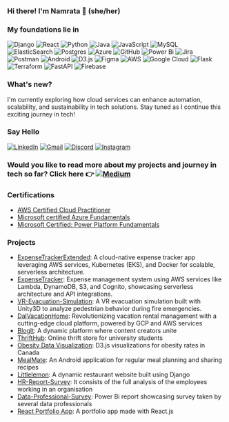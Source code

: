### Hi there! I'm Namrata 👋 (she/her)

### My foundations lie in 
![Django](https://img.shields.io/badge/django-%23092E20.svg?style=for-the-badge&logo=django&logoColor=white) ![React](https://img.shields.io/badge/react-%2320232a.svg?style=for-the-badge&logo=react&logoColor=%2361DAFB) ![Python](https://img.shields.io/badge/python-3670A0?style=for-the-badge&logo=python&logoColor=ffdd54) ![Java](https://img.shields.io/badge/java-%23ED8B00.svg?style=for-the-badge&logo=openjdk&logoColor=white) ![JavaScript](https://img.shields.io/badge/javascript-%23323330.svg?style=for-the-badge&logo=javascript&logoColor=%23F7DF1E) ![MySQL](https://img.shields.io/badge/mysql-%2300f.svg?style=for-the-badge&logo=mysql&logoColor=white) ![ElasticSearch](https://img.shields.io/badge/-ElasticSearch-005571?style=for-the-badge&logo=elasticsearch) ![Postgres](https://img.shields.io/badge/postgres-%23316192.svg?style=for-the-badge&logo=postgresql&logoColor=white) ![Azure](https://img.shields.io/badge/azure-%230072C6.svg?style=for-the-badge&logo=microsoftazure&logoColor=white) ![GitHub](https://img.shields.io/badge/github-%23121011.svg?style=for-the-badge&logo=github&logoColor=white) ![Power Bi](https://img.shields.io/badge/power_bi-F2C811?style=for-the-badge&logo=powerbi&logoColor=black) ![Jira](https://img.shields.io/badge/jira-%230A0FFF.svg?style=for-the-badge&logo=jira&logoColor=white) ![Postman](https://img.shields.io/badge/Postman-FF6C37?style=for-the-badge&logo=postman&logoColor=white) ![Android](https://img.shields.io/badge/Android_Studio-3DDC84?style=for-the-badge&logo=android-studio&logoColor=white) ![D3.js](https://img.shields.io/badge/d3%20js-F9A03C?style=for-the-badge&logo=d3.js&logoColor=white) ![Figma](https://img.shields.io/badge/Figma-F24E1E?style=for-the-badge&logo=figma&logoColor=white) ![AWS](https://img.shields.io/badge/AWS-%23FF9900.svg?style=for-the-badge&logo=amazon-aws&logoColor=white) ![Google Cloud](https://img.shields.io/badge/GoogleCloud-%234285F4.svg?style=for-the-badge&logo=google-cloud&logoColor=white) ![Flask](https://img.shields.io/badge/flask-%23000.svg?style=for-the-badge&logo=flask&logoColor=white) ![Terraform](https://img.shields.io/badge/Terraform-7B42BC?style=for-the-badge&logo=terraform&logoColor=white) ![FastAPI](https://img.shields.io/badge/fastapi-109989?style=for-the-badge&logo=FASTAPI&logoColor=white) ![Firebase](https://img.shields.io/badge/firebase-ffca28?style=for-the-badge&logo=firebase&logoColor=black)

### What's new?
I'm currently exploring how cloud services can enhance automation, scalability, and sustainability in tech solutions. Stay tuned as I continue this exciting journey in tech!

### Say Hello 
[![LinkedIn](https://img.shields.io/badge/LinkedIn-0077B5?style=for-the-badge&logo=linkedin&logoColor=white)](https://www.linkedin.com/in/namratabhaumik/) [![Gmail](https://img.shields.io/badge/Gmail-D14836?style=for-the-badge&logo=gmail&logoColor=white)](mailto:namratabhaumik16@gmail.com) [![Discord](https://img.shields.io/badge/Discord-%235865F2.svg?style=for-the-badge&logo=discord&logoColor=white)](https://discordapp.com/users/namrata2599) [![Instagram](https://img.shields.io/badge/Instagram-E4405F?style=for-the-badge&logo=instagram&logoColor=white)](https://www.instagram.com/missing.nemo/)

### Would you like to read more about my projects and journey in tech so far? Click here 👉 [![Medium](https://img.shields.io/badge/Medium-12100E?style=for-the-badge&logo=medium&logoColor=white)](https://namrata-bhaumik.medium.com/)

### Certifications
- [AWS Certified Cloud Practitioner](https://www.credly.com/badges/8cceb83b-b7e4-42f8-8a71-20bf2ad712b2/linked_in_profile)
- [Microsoft certified Azure Fundamentals](https://www.credly.com/badges/1aab900c-d79f-4b18-93ab-7d1768217c7b/public_url)
- [Microsoft Certified: Power Platform Fundamentals](https://www.credly.com/badges/c16b4879-0e08-46af-b834-7b8e0144250e/public_url)
 
### Projects
- [ExpenseTrackerExtended](https://github.com/namratabhaumik/ExpenseTrackerExtended): A cloud-native expense tracker app leveraging AWS services, Kubernetes (EKS), and Docker for scalable, serverless architecture.
- [ExpenseTracker](https://github.com/namratabhaumik/ExpenseTracker): Expense management system using AWS services like Lambda, DynamoDB, S3, and Cognito, showcasing serverless architecture and API integrations.
- [VR-Evacuation-Simulation](https://github.com/namratabhaumik/VR-Evacuation-Simulation): A VR evacuation simulation built with Unity3D to analyze pedestrian behavior during fire emergencies.
- [DalVacationHome](https://github.com/namratabhaumik/DalVacationHome): Revolutionizing vacation rental management with a cutting-edge cloud platform, powered by GCP and AWS services
- [BlogIt](https://github.com/namratabhaumik/BlogIt): A dynamic platform where content creators unite
- [ThriftHub](https://github.com/namratabhaumik/ThriftHub-Online-Thrift-Store): Online thrift store for university students
- [Obesity Data Visualization](https://github.com/namratabhaumik/ObesityDataVisualization): D3.js visualizations for obesity rates in Canada
- [MealMate](https://github.com/namratabhaumik/MealMate): An Android application for regular meal planning and sharing recipes
- [Littlelemon](https://github.com/namratabhaumik/littlelemon/tree/branch_1): A dynamic restaurant website built using Django
- [HR-Report-Survey](https://github.com/namratabhaumik/HR-Report-Survey): It consists of the full analysis of the employees working in an organisation
- [Data-Professional-Survey](https://github.com/namratabhaumik/Data-Professional-Survey): Power Bi report showcasing survey taken by several data professionals
- [React Portfolio App](https://github.com/namratabhaumik/React-Portfolio-App/tree/react_portfolio_app): A portfolio app made with React.js
